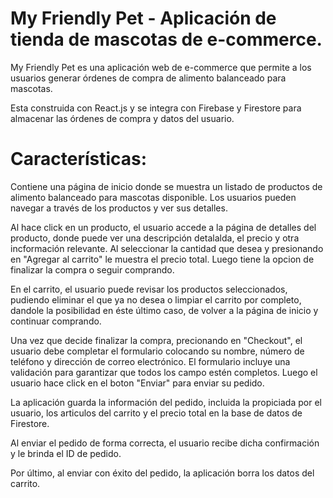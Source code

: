 # My Friendly Pet - Aplicación de tienda de mascotas de e-commerce.
My Friendly Pet es una aplicación web de e-commerce que permite a los usuarios generar órdenes de compra de alimento balanceado para mascotas.

Esta construida con React.js y se integra con Firebase y Firestore para almacenar las órdenes de compra y datos del usuario.

# Características:

Contiene una página de inicio donde se muestra un listado de productos de alimento balanceado para mascotas disponible. Los usuarios pueden navegar a través de los productos y ver sus detalles.

Al hace click en un producto, el usuario accede a la página de detalles del producto, donde puede ver una descripción detalalda, el precio y otra incformación relevante. Al seleccionar la cantidad que desea y presionando en "Agregar al carrito" le muestra el precio total. Luego tiene la opcion de finalizar la compra o seguir comprando.

En el carrito, el usuario puede revisar los productos seleccionados, pudiendo eliminar el que ya no desea o limpiar el carrito por completo, dandole la posibilidad en éste último caso, de volver a la página de inicio y continuar comprando.

Una vez que decide finalizar la compra, precionando en "Checkout", el usuario debe completar el formulario colocando su nombre, número de teléfono y dirección de correo electrónico. El formulario incluye una validación para garantizar que todos los campo estén completos. Luego el usuario hace click en el boton "Enviar" para enviar su pedido. 

La aplicación guarda la información del pedido, incluida la propiciada por el usuario, los articulos del carrito y el precio total en la base de datos de Firestore.

Al enviar el pedido de forma correcta, el usuario recibe dicha confirmación y le brinda el ID de pedido.

Por último, al enviar con éxito del pedido, la aplicación borra los datos del carrito.


